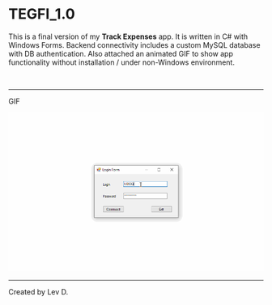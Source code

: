 # TEGFI_1.0
<p>
  This is a final version of my <strong>Track Expenses</strong> app.
It is written in C# with Windows Forms. Backend connectivity includes a custom MySQL database with DB authentication.
Also attached an animated GIF to show app functionality without installation / under non-Windows environment.
  </p>
<br>
<hr>
GIF
<br>
<p>
<img src="https://github.com/levdjepko/TEGFI/blob/master/RECORDED_GIF.gif">
<hr>
Created by Lev D.
</p>
